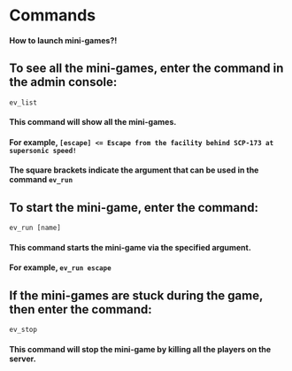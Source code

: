 # Commands
#### How to launch mini-games?!

## To see all the mini-games, enter the command in the admin console:
``ev_list``
#### This command will show all the mini-games.
#### For example, ``[escape] <= Escape from the facility behind SCP-173 at supersonic speed!``
#### The square brackets indicate the argument that can be used in the command ``ev_run``

## To start the mini-game, enter the command:
``ev_run [name]``
#### This command starts the mini-game via the specified argument.
#### For example, ``ev_run escape``

## If the mini-games are stuck during the game, then enter the command:
``ev_stop``
#### This command will stop the mini-game by killing all the players on the server.
